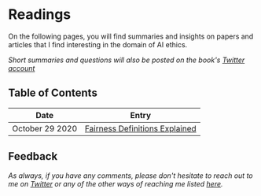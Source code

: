 # Readings

On the following pages, you will find summaries and insights on papers and articles that I find interesting in the domain of AI ethics. 

*Short summaries and questions will also be posted on the book's [Twitter account](https://twitter.com/actionable_ai)*

## Table of Contents

| Date  | Entry |
| ------------- | ------------- | 
|  October 29 2020 | [Fairness Definitions Explained](./fairness_definitions_explained.md)  |

## Feedback

*As always, if you have any comments, please don't hesitate to reach out to me on [Twitter](https://twitter.com/atg_abhishek) or any of the other ways of reaching me listed [here](https://atg-abhishek.github.io).* 